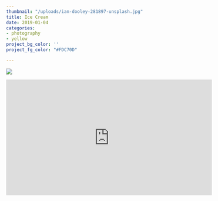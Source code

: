 ```yaml
---
thumbnail: "/uploads/ian-dooley-281897-unsplash.jpg"
title: Ice Cream
date: 2019-01-04
categories:
- photography
- yellow
project_bg_color: ''
project_fg_color: "#FDC70D"

---
```

![](/uploads/ian-dooley-281897-unsplash.jpg)

<iframe width="560" height="315" src="https://www.youtube.com/embed/6LEIiDfUCQU" frameborder="0" allow="accelerometer; autoplay; encrypted-media; gyroscope; picture-in-picture" allowfullscreen></iframe>